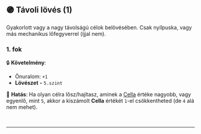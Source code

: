 ## 🟣 Távoli lövés (1)

Gyakorlott vagy a nagy távolságú célok belövésében. Csak nyílpuska, vagy más mechanikus lőfegyverrel (íjjal nem).
### 1. fok

🔒 **Követelmény**:
- Önuralom: `+1`
- **Lövészet**  **-** `5.szint`

🌟 **Hatás**: Ha olyan célra lősz/hajítasz, aminek a [Cella](https://github.com/kaktusztea/szilankrpg/blob/k20/md/072_tavharc_ve_oszto_cella.md#cella) értéke nagyobb, vagy egyenlő, mint `5`, akkor a kiszámolt **Cella** értékét `1`-el csökkentheted (de `4` alá nem mehet).

<br />

---
